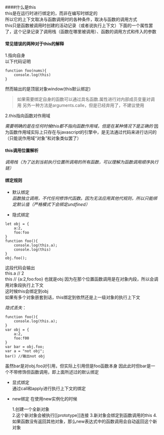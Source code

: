 ####什么是this<br>
this是在运行时进行绑定的，而非在编写时绑定的<br>
所以它的上下文取决与函数调用时的各种条件，取决与函数的调用方式<br>
this只是函数被调用时创建的活动记录（或者说执行上下文）下面的一个属性罢了，这个记录记录了调用栈（函数在哪里被调用）、函数的调用方式和传入的参数


#### 常见错误的两种对于this的解释
1.指向自身<br>
以下代码证明
```
function foo(nums){
    console.log(this)
}
```
然而输出的是顶层对象window(this默认绑定)
> 如果需要绑定自身的函数可以通过具名函数.属性进行对内部成员变量对调用
另外一种方法是arguments.calle，但是已经弃用了，不建议使用

2.this指向函数对作用域

*需要明确的是在任何时候this都不指向函数作用域，但是在某种情况下是正确的*
因为函数作用域实际上只存在与javascript的引擎中，是无法通过代码来进行访问的（只能说作用域“对象”和对象类似罢了）

#### this调用位置解析
*调用栈（为了达到当前执行位置所调用的所有函数，可以理解为函数调用顺序执行链）*

#### 绑定规则
* 默认绑定<br>
*函数独立调用，不代任何修饰代函数。因为无法应用其他代规则，所以只能绑定默认值（严格模式下会绑定undfined）*

* 隐式绑定<br>
```
let obj = {
    a:2,
    foo:foo
}
function foo(){
    console.log(this.a);
    console.log(this)
}
obj.foo();
```
这段代码会输出<br>
this.a // 2<br>
this // {a:2,foo:foo} 也就是obj
因为在那个位置函数调用是在对象内段，所以会调用对象段执行上下文<br>
这时候this会绑定到obj<br>
如果有多个对象嵌套到话，this绑定到依然还是上一级对象的执行上下文

*隐式丢失*：<br>
```
function foo(){
    console.log(this.a);
}
var obj = {
    a:2,
    foo:f00
}
var bar = obj.foo;
var a = "not obj";
bar() //输出not obj
```
虽然bar是对obj.foo对引用，但实际上引用但是foo函数本身
因此此时但bar是一个不带修饰但函数调用，即上面所述过的默认绑定<br>
* 显式绑定
<br>通过call和apply进行执行上下文的绑定

* new绑定
在使用new实例化的时候<br>

    1.创建一个全新对象<br>
    2.这个新对象会被执行[[prototype]]连接
    3.新对象会绑定到函数调用的this
    4.如果函数没有返回其他对象，那么new表达式中的函数调用会自动返回这个新对象





